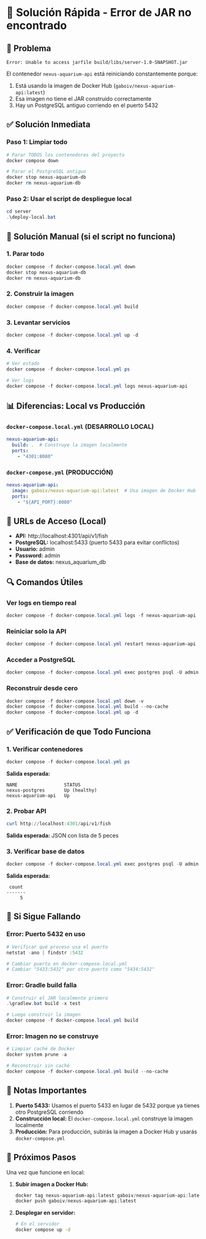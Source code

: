 # 🚨 Solución Rápida - Error de JAR no encontrado

## 🔴 Problema
```
Error: Unable to access jarfile build/libs/server-1.0-SNAPSHOT.jar
```

El contenedor `nexus-aquarium-api` está reiniciando constantemente porque:
1. Está usando la imagen de Docker Hub (`gaboiv/nexus-aquarium-api:latest`)
2. Esa imagen no tiene el JAR construido correctamente
3. Hay un PostgreSQL antiguo corriendo en el puerto 5432

## ✅ Solución Inmediata

### Paso 1: Limpiar todo
```powershell
# Parar TODOS los contenedores del proyecto
docker compose down

# Parar el PostgreSQL antiguo
docker stop nexus-aquarium-db
docker rm nexus-aquarium-db
```

### Paso 2: Usar el script de despliegue local
```powershell
cd server
.\deploy-local.bat
```

## 🔧 Solución Manual (si el script no funciona)

### 1. Parar todo
```powershell
docker compose -f docker-compose.local.yml down
docker stop nexus-aquarium-db
docker rm nexus-aquarium-db
```

### 2. Construir la imagen
```powershell
docker compose -f docker-compose.local.yml build
```

### 3. Levantar servicios
```powershell
docker compose -f docker-compose.local.yml up -d
```

### 4. Verificar
```powershell
# Ver estado
docker compose -f docker-compose.local.yml ps

# Ver logs
docker compose -f docker-compose.local.yml logs nexus-aquarium-api
```

## 📊 Diferencias: Local vs Producción

### `docker-compose.local.yml` (DESARROLLO LOCAL)
```yaml
nexus-aquarium-api:
  build: .  # Construye la imagen localmente
  ports:
    - "4301:8080"
```

### `docker-compose.yml` (PRODUCCIÓN)
```yaml
nexus-aquarium-api:
  image: gaboiv/nexus-aquarium-api:latest  # Usa imagen de Docker Hub
  ports:
    - "${API_PORT}:8080"
```

## 🎯 URLs de Acceso (Local)

- **API:** http://localhost:4301/api/v1/fish
- **PostgreSQL:** localhost:5433 (puerto 5433 para evitar conflictos)
- **Usuario:** admin
- **Password:** admin
- **Base de datos:** nexus_aquarium_db

## 🔍 Comandos Útiles

### Ver logs en tiempo real
```powershell
docker compose -f docker-compose.local.yml logs -f nexus-aquarium-api
```

### Reiniciar solo la API
```powershell
docker compose -f docker-compose.local.yml restart nexus-aquarium-api
```

### Acceder a PostgreSQL
```powershell
docker compose -f docker-compose.local.yml exec postgres psql -U admin -d nexus_aquarium_db
```

### Reconstruir desde cero
```powershell
docker compose -f docker-compose.local.yml down -v
docker compose -f docker-compose.local.yml build --no-cache
docker compose -f docker-compose.local.yml up -d
```

## ✅ Verificación de que Todo Funciona

### 1. Verificar contenedores
```powershell
docker compose -f docker-compose.local.yml ps
```

**Salida esperada:**
```
NAME                 STATUS
nexus-postgres       Up (healthy)
nexus-aquarium-api   Up
```

### 2. Probar API
```powershell
curl http://localhost:4301/api/v1/fish
```

**Salida esperada:** JSON con lista de 5 peces

### 3. Verificar base de datos
```powershell
docker compose -f docker-compose.local.yml exec postgres psql -U admin -d nexus_aquarium_db -c "SELECT COUNT(*) FROM fish;"
```

**Salida esperada:**
```
 count 
-------
     5
```

## 🚨 Si Sigue Fallando

### Error: Puerto 5432 en uso
```powershell
# Verificar qué proceso usa el puerto
netstat -ano | findstr :5432

# Cambiar puerto en docker-compose.local.yml
# Cambiar "5433:5432" por otro puerto como "5434:5432"
```

### Error: Gradle build falla
```powershell
# Construir el JAR localmente primero
.\gradlew.bat build -x test

# Luego construir la imagen
docker compose -f docker-compose.local.yml build
```

### Error: Imagen no se construye
```powershell
# Limpiar caché de Docker
docker system prune -a

# Reconstruir sin caché
docker compose -f docker-compose.local.yml build --no-cache
```

## 📝 Notas Importantes

1. **Puerto 5433:** Usamos el puerto 5433 en lugar de 5432 porque ya tienes otro PostgreSQL corriendo
2. **Construcción local:** El `docker-compose.local.yml` construye la imagen localmente
3. **Producción:** Para producción, subirás la imagen a Docker Hub y usarás `docker-compose.yml`

## 🎯 Próximos Pasos

Una vez que funcione en local:

1. **Subir imagen a Docker Hub:**
   ```powershell
   docker tag nexus-aquarium-api:latest gaboiv/nexus-aquarium-api:latest
   docker push gaboiv/nexus-aquarium-api:latest
   ```

2. **Desplegar en servidor:**
   ```bash
   # En el servidor
   docker compose up -d
   ```
